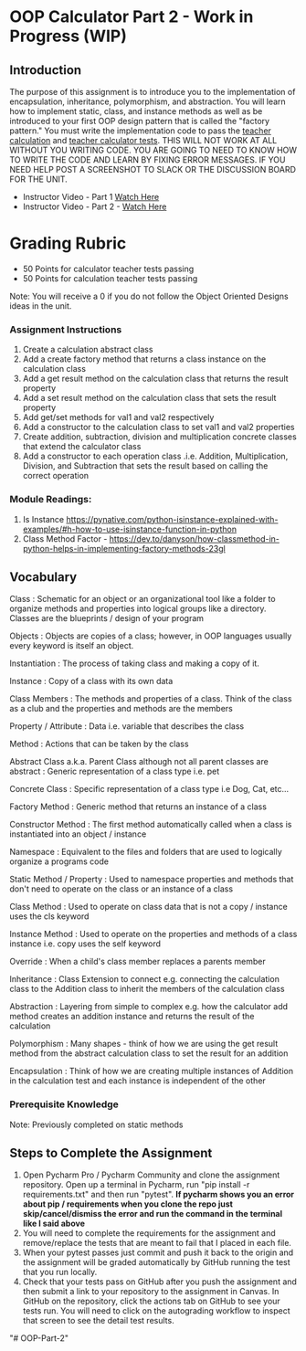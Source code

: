 # OOP Calculator Part 2 - Work in Progress (WIP)

## Introduction

The purpose of this assignment is to introduce you to the implementation of encapsulation, inheritance, polymorphism,
and abstraction. You will learn how to implement static, class, and instance methods as well as be introduced to your
first OOP design pattern that is called the "factory pattern."  You must write the implementation code to pass
the [teacher calculation](tests/test_calculation_teacher.py)
and [teacher calculator tests](tests/test_calculator_teacher.py). THIS WILL NOT WORK AT ALL WITHOUT YOU WRITING CODE.
YOU ARE GOING TO NEED TO KNOW HOW TO WRITE THE CODE AND LEARN BY FIXING ERROR MESSAGES. IF YOU NEED HELP POST A
SCREENSHOT TO SLACK OR THE DISCUSSION BOARD FOR THE UNIT.

* Instructor Video - Part 1 [Watch Here](https://youtu.be/hXqD_jbfCwQ)
* Instructor Video - Part 2 - [Watch Here](https://youtu.be/scowyVU0wZw)

# Grading Rubric
* 50 Points for calculator teacher tests passing
* 50 Points for calculation teacher tests passing

Note:  You will receive a 0 if you do not follow the Object Oriented Designs ideas in the unit.

### Assignment Instructions

1. Create a calculation abstract class
2. Add a create factory method that returns a class instance on the calculation class
3. Add a get result method on the calculation class that returns the result property
4. Add a set result method on the calculation class that sets the result property
5. Add get/set methods for val1 and val2 respectively
6. Add a constructor to the calculation class to set val1 and val2 properties
7. Create addition, subtraction, division and multiplication concrete classes that extend the calculator class
8. Add a constructor to each operation class .i.e. Addition, Multiplication, Division, and Subtraction that sets the
   result based on calling the correct operation

### Module Readings:

1. Is Instance https://pynative.com/python-isinstance-explained-with-examples/#h-how-to-use-isinstance-function-in-python
2. Class Method Factor - https://dev.to/danyson/how-classmethod-in-python-helps-in-implementing-factory-methods-23gl

## Vocabulary

Class 
: Schematic for an object or an organizational tool like a folder to organize methods and properties into
   logical groups like a directory. Classes are the blueprints / design of your program

Objects
:  Objects are copies of a class; however, in OOP languages usually every keyword is itself an object.

Instantiation
: The process of taking class and making a copy of it. 

Instance
: Copy of a class with its own data

Class Members
: The methods and properties of a class. Think of the class as a club and the properties and methods are
   the members

Property / Attribute
: Data i.e. variable that describes the class

Method
: Actions that can be taken by the class

Abstract Class a.k.a. Parent Class although not all parent classes are abstract
: Generic representation of a class type i.e. pet

Concrete Class
: Specific representation of a class type i.e Dog, Cat, etc...

Factory Method
: Generic method that returns an instance of a class

Constructor Method
: The first method automatically called when a class is instantiated into an object / instance

Namespace
: Equivalent to the files and folders that are used to logically organize a programs code

Static Method / Property
: Used to namespace properties and methods that don't need to operate on the class or an
    instance of a class

Class Method
: Used to operate on class data that is not a copy / instance uses the cls keyword

Instance Method
: Used to operate on the properties and methods of a class instance i.e. copy uses the self keyword

Override
: When a child's class member replaces a parents member

Inheritance
: Class Extension to connect e.g. connecting the calculation class to the Addition class to inherit the
    members of the calculation class

Abstraction
: Layering from simple to complex e.g. how the calculator add method creates an addition instance and
    returns the result of the calculation

Polymorphism
: Many shapes - think of how we are using the get result method from the abstract calculation class to
    set the result for an addition

Encapsulation
: Think of how we are creating multiple instances of Addition in the calculation test and each
    instance is independent of the other


### Prerequisite Knowledge

Note: Previously completed on static methods

## Steps to Complete the Assignment

1. Open Pycharm Pro / Pycharm Community and clone the assignment repository. Open up a terminal in Pycharm, run "pip
   install -r requirements.txt" and then run "pytest".  **If pycharm shows you an error about pip / requirements when
   you clone the repo just skip/cancel/dismiss the error and run the command in the terminal like I said above**
2. You will need to complete the requirements for the assignment and remove/replace the tests that are meant to fail
   that I placed in each file.
3. When your pytest passes just commit and push it back to the origin and the assignment will be graded automatically by
   GitHub running the test that you run locally.
4. Check that your tests pass on GitHub after you push the assignment and then submit a link to your repository to the
   assignment in Canvas. In GitHub on the repository, click the actions tab on GitHub to see your tests run. You will
   need to click on the autograding workflow to inspect that screen to see the detail test results.


"# OOP-Part-2" 
